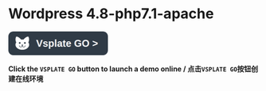 # Wordpress 4.8-php7.1-apache

<a href="https://www.vsplate.com/?docker-compose=https://github.com/vsplate/dcenvs/wordpress/4.8-php7.1-apache"><img alt="VSPLATE GO" src="https://raw.githubusercontent.com/vsplate/images/master/vsgo_btn.png" width="200px"></a>

**Click the `VSPLATE GO` button to launch a demo online / 点击`VSPLATE GO`按钮创建在线环境**